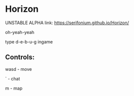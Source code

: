 # Horizon

UNSTABLE ALPHA link: https://serifonium.github.io/Horizon/

oh-yeah-yeah

type d-e-b-u-g ingame

## Controls:

wasd - move

` - chat

m - map

